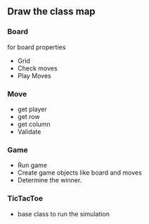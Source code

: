 ## Draw the class map

### Board
for board properties
- Grid
- Check moves
- Play Moves

### Move
- get player
- get row
- get column
- Validate 

### Game
- Run game
- Create game objects like board and moves
- Determine the winner.

### TicTacToe

- base class to run the simulation

